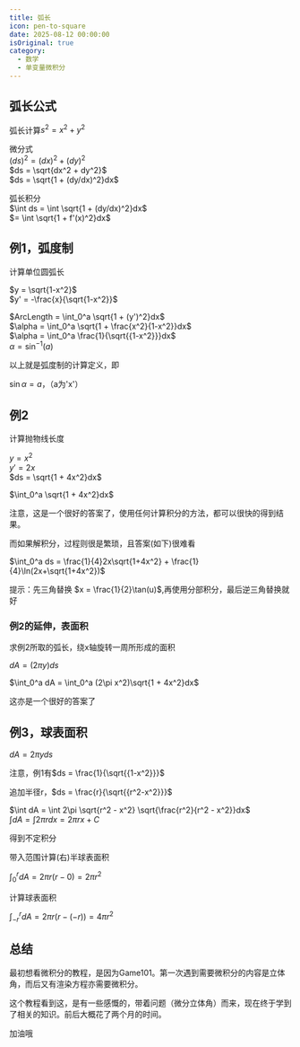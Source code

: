 ```yaml
---
title: 弧长
icon: pen-to-square
date: 2025-08-12 00:00:00
isOriginal: true
category:
  - 数学
  - 单变量微积分
---
```


<!-- more -->

## 弧长公式

弧长计算$s^2 = x^2 + y^2$

微分式  
$(ds)^2 = (dx)^2 + (dy)^2$  
$ds = \sqrt{dx^2 + dy^2}$  
$ds = \sqrt{1 + (dy/dx)^2}dx$

弧长积分  
$\int ds = \int \sqrt{1 + (dy/dx)^2}dx$  
$= \int \sqrt{1 + f'(x)^2}dx$  

## 例1，弧度制

计算单位圆弧长

$y = \sqrt{1-x^2}$  
$y' = -\frac{x}{\sqrt{1-x^2}}$

$ArcLength = \int_0^a  \sqrt{1 + (y')^2}dx$  
$\alpha = \int_0^a  \sqrt{1 + \frac{x^2}{1-x^2}}dx$  
$\alpha = \int_0^a \frac{1}{\sqrt{{1-x^2}}}dx$  
$\alpha = \sin^{-1}(a)$  

以上就是弧度制的计算定义，即

$\sin \alpha = a$，（a为'x'）

## 例2

计算抛物线长度

$y = x^2$  
$y' = 2x$  
$ds = \sqrt{1 + 4x^2}dx$  

$\int_0^a \sqrt{1 + 4x^2}dx$  

注意，这是一个很好的答案了，使用任何计算积分的方法，都可以很快的得到结果。

而如果解积分，过程则很是繁琐，且答案(如下)很难看

$\int_0^a ds = \frac{1}{4}2x\sqrt{1+4x^2} + \frac{1}{4}\ln(2x+\sqrt{1+4x^2})$

提示：先三角替换 $x = \frac{1}{2}\tan(u)$,再使用分部积分，最后逆三角替换就好

### 例2的延伸，表面积

求例2所取的弧长，绕x轴旋转一周所形成的面积

$dA = (2\pi y)ds$  

$\int_0^a dA = \int_0^a (2\pi x^2)\sqrt{1 + 4x^2}dx$

这亦是一个很好的答案了

## 例3，球表面积

$dA = 2\pi y ds$  

注意，例1有$ds = \frac{1}{\sqrt{{1-x^2}}}$  

追加半径r，$ds = \frac{r}{\sqrt{{r^2-x^2}}}$

$\int dA = \int 2\pi \sqrt{r^2 - x^2} \sqrt{\frac{r^2}{r^2 - x^2}}dx$  
$\int dA = \int 2\pi r dx = 2\pi rx + C$  

得到不定积分

带入范围计算(右)半球表面积

$\int_0^r dA= 2\pi r(r - 0) = 2\pi r^2$

计算球表面积

$\int_{-r}^r dA = 2\pi r(r - (-r)) = 4\pi r^2$

## 总结

最初想看微积分的教程，是因为Game101。第一次遇到需要微积分的内容是立体角，而后又有渲染方程亦需要微积分。

这个教程看到这，是有一些感慨的，带着问题（微分立体角）而来，现在终于学到了相关的知识。前后大概花了两个月的时间。

加油哦